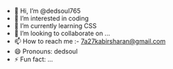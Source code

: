 - 👋 Hi, I’m @dedsoul765
- 👀 I’m interested in coding
- 🌱 I’m currently learning CSS
- 💞️ I’m looking to collaborate on ...
- 📫 How to reach me :- 7a27kabirsharan@gmail.com
- 😄 Pronouns: dedsoul
- ⚡ Fun fact: ...

<!---
dedsoul765/dedsoul765 is a ✨ special ✨ repository because its `README.md` (this file) appears on your GitHub profile.
You can click the Preview link to take a look at your changes.
--->
